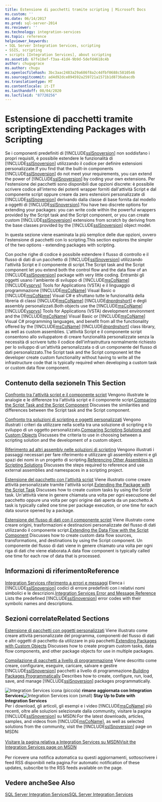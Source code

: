 ```yaml
---
title: Estensione di pacchetti tramite scripting | Microsoft Docs
ms.custom: ''
ms.date: 06/14/2017
ms.prod: sql-server-2014
ms.reviewer: ''
ms.technology: integration-services
ms.topic: reference
helpviewer_keywords:
- SQL Server Integration Services, scripting
- SSIS, scripting
- scripts [Integration Services], about scripting
ms.assetid: 67fe18ef-f3aa-41d4-9b9d-5defd4618c4b
author: chugugrace
ms.author: chugu
ms.openlocfilehash: 3bc3aac2483a29a686f8a2c4dfbf0688c5810546
ms.sourcegitcommit: ad4d92dce894592a259721a1571b1d8736abacdb
ms.translationtype: MT
ms.contentlocale: it-IT
ms.lasthandoff: 08/04/2020
ms.locfileid: "87720256"
---
```

# <a name="extending-packages-with-scripting"></a><span data-ttu-id="7d774-102">Estensione di pacchetti tramite scripting</span><span class="sxs-lookup"><span data-stu-id="7d774-102">Extending Packages with Scripting</span></span>
  <span data-ttu-id="7d774-103">Se i componenti predefiniti di [!INCLUDE[ssISnoversion](../../includes/ssisnoversion-md.md)] non soddisfano i propri requisiti, è possibile estendere le funzionalità di [!INCLUDE[ssISnoversion](../../includes/ssisnoversion-md.md)] utilizzando il codice per definire estensioni personalizzate.</span><span class="sxs-lookup"><span data-stu-id="7d774-103">If you find that the built-in components [!INCLUDE[ssISnoversion](../../includes/ssisnoversion-md.md)] do not meet your requirements, you can extend the power of [!INCLUDE[ssISnoversion](../../includes/ssisnoversion-md.md)] by coding your own extensions.</span></span> <span data-ttu-id="7d774-104">Per l'estensione dei pacchetti sono disponibili due opzioni discrete: è possibile scrivere codice all'interno dei potenti wrapper forniti dall'attività Script e dal componente script oppure creare da zero estensioni personalizzate di [!INCLUDE[ssISnoversion](../../includes/ssisnoversion-md.md)] derivando dalla classe di base fornita dal modello a oggetti di [!INCLUDE[ssISnoversion](../../includes/ssisnoversion-md.md)].</span><span class="sxs-lookup"><span data-stu-id="7d774-104">You have two discrete options for extending your packages: you can write code within the powerful wrappers provided by the Script task and the Script component, or you can create custom [!INCLUDE[ssISnoversion](../../includes/ssisnoversion-md.md)] extensions from scratch by deriving from the base classes provided by the [!INCLUDE[ssISnoversion](../../includes/ssisnoversion-md.md)] object model.</span></span>

 <span data-ttu-id="7d774-105">In questa sezione viene esaminata la più semplice delle due opzioni, ovvero l'estensione di pacchetti con lo scripting.</span><span class="sxs-lookup"><span data-stu-id="7d774-105">This section explores the simpler of the two options - extending packages with scripting.</span></span>

 <span data-ttu-id="7d774-106">Con poche righe di codice è possibile estendere il flusso di controllo e il flusso di dati di un pacchetto di [!INCLUDE[ssISnoversion](../../includes/ssisnoversion-md.md)] utilizzando l'attività Script e il componente di script.</span><span class="sxs-lookup"><span data-stu-id="7d774-106">The Script task and the Script component let you extend both the control flow and the data flow of an [!INCLUDE[ssISnoversion](../../includes/ssisnoversion-md.md)] package with very little coding.</span></span> <span data-ttu-id="7d774-107">Entrambi gli oggetti usano l'ambiente di sviluppo di [!INCLUDE[msCoName](../../includes/msconame-md.md)] [!INCLUDE[vsprvs](../../includes/vsprvs-md.md)] Tools for Applications (VSTA) e il linguaggio di programmazione [!INCLUDE[msCoName](../../includes/msconame-md.md)] Visual Basic o [!INCLUDE[msCoName](../../includes/msconame-md.md)] Visual C# e sfruttano tutte le funzionalità della libreria di classi [!INCLUDE[msCoName](../../includes/msconame-md.md)] [!INCLUDE[dnprdnshort](../../includes/dnprdnshort-md.md)] e degli assembly personalizzati.</span><span class="sxs-lookup"><span data-stu-id="7d774-107">Both objects use the [!INCLUDE[msCoName](../../includes/msconame-md.md)] [!INCLUDE[vsprvs](../../includes/vsprvs-md.md)] Tools for Applications (VSTA) development environment and the [!INCLUDE[msCoName](../../includes/msconame-md.md)] Visual Basic or [!INCLUDE[msCoName](../../includes/msconame-md.md)] Visual C# programming languages, and benefit from all the functionality offered by the [!INCLUDE[msCoName](../../includes/msconame-md.md)] [!INCLUDE[dnprdnshort](../../includes/dnprdnshort-md.md)] class library, as well as custom assemblies.</span></span> <span data-ttu-id="7d774-108">L'attività Script e il componente script consentono allo sviluppatore di creare funzionalità personalizzate senza la necessità di scrivere tutto il codice dell'infrastruttura normalmente richiesto per lo sviluppo di un'attività personalizzata o di un componente del flusso di dati personalizzato.</span><span class="sxs-lookup"><span data-stu-id="7d774-108">The Script task and the Script component let the developer create custom functionality without having to write all the infrastructure code that is typically required when developing a custom task or custom data flow component.</span></span>

## <a name="in-this-section"></a><span data-ttu-id="7d774-109">Contenuto della sezione</span><span class="sxs-lookup"><span data-stu-id="7d774-109">In This Section</span></span>
 <span data-ttu-id="7d774-110">[Confronto tra l'attività script e il componente script](../extending-packages-scripting/comparing-the-script-task-and-the-script-component.md) Vengono illustrate le analogie e le differenze tra l'attività script e il componente script.</span><span class="sxs-lookup"><span data-stu-id="7d774-110">[Comparing the Script Task and the Script Component](../extending-packages-scripting/comparing-the-script-task-and-the-script-component.md) Discusses the similarities and differences between the Script task and the Script component.</span></span>

 <span data-ttu-id="7d774-111">[Confronto tra soluzioni di scripting e oggetti personalizzati](comparing-scripting-solutions-and-custom-objects.md) Vengono illustrati i criteri da utilizzare nella scelta tra una soluzione di scripting e lo sviluppo di un oggetto personalizzato.</span><span class="sxs-lookup"><span data-stu-id="7d774-111">[Comparing Scripting Solutions and Custom Objects](comparing-scripting-solutions-and-custom-objects.md) Discusses the criteria to use in choosing between a scripting solution and the development of a custom object.</span></span>

 <span data-ttu-id="7d774-112">[Riferimento ad altri assembly nelle soluzioni di scripting](referencing-other-assemblies-in-scripting-solutions.md) Vengono illustrati i passaggi necessari per fare riferimento e utilizzare gli assembly esterni e gli spazi dei nomi in un progetto di scripting.</span><span class="sxs-lookup"><span data-stu-id="7d774-112">[Referencing Other Assemblies in Scripting Solutions](referencing-other-assemblies-in-scripting-solutions.md) Discusses the steps required to reference and use external assemblies and namespaces in a scripting project.</span></span>

 <span data-ttu-id="7d774-113">[Estensione del pacchetto con l'attività script](../extending-packages-scripting/task/extending-the-package-with-the-script-task.md) Viene illustrato come creare attività personalizzate tramite l'attività script.</span><span class="sxs-lookup"><span data-stu-id="7d774-113">[Extending the Package with the Script Task](../extending-packages-scripting/task/extending-the-package-with-the-script-task.md) Discusses how to create custom tasks by using the Script task.</span></span> <span data-ttu-id="7d774-114">Un'attività viene in genere chiamata una volta per ogni esecuzione del pacchetto oppure una volta per ogni origine dati aperta da un pacchetto.</span><span class="sxs-lookup"><span data-stu-id="7d774-114">A task is typically called one time per package execution, or one time for each data source opened by a package.</span></span>

 <span data-ttu-id="7d774-115">[Estensione del flusso di dati con il componente script](data-flow-script-component/extending-the-data-flow-with-the-script-component.md) Viene illustrato come creare origini, trasformazioni e destinazioni personalizzate del flusso di dati utilizzando il componente script.</span><span class="sxs-lookup"><span data-stu-id="7d774-115">[Extending the Data Flow with the Script Component](data-flow-script-component/extending-the-data-flow-with-the-script-component.md) Discusses how to create custom data flow sources, transformations, and destinations by using the Script component.</span></span> <span data-ttu-id="7d774-116">Un componente del flusso di dati viene in genere chiamato una volta per ogni riga di dati che viene elaborata.</span><span class="sxs-lookup"><span data-stu-id="7d774-116">A data flow component is typically called one time for each row of data that is processed.</span></span>

## <a name="reference"></a><span data-ttu-id="7d774-117">Informazioni di riferimento</span><span class="sxs-lookup"><span data-stu-id="7d774-117">Reference</span></span>
 <span data-ttu-id="7d774-118">[Integration Services riferimento a errori e messaggi](../integration-services-error-and-message-reference.md) Elenca i [!INCLUDE[ssISnoversion](../../includes/ssisnoversion-md.md)] codici di errore predefiniti con i relativi nomi simbolici e le descrizioni.</span><span class="sxs-lookup"><span data-stu-id="7d774-118">[Integration Services Error and Message Reference](../integration-services-error-and-message-reference.md) Lists the predefined [!INCLUDE[ssISnoversion](../../includes/ssisnoversion-md.md)] error codes with their symbolic names and descriptions.</span></span>

## <a name="related-sections"></a><span data-ttu-id="7d774-119">Sezioni correlate</span><span class="sxs-lookup"><span data-stu-id="7d774-119">Related Sections</span></span>
 <span data-ttu-id="7d774-120">[Estensione di pacchetti con oggetti personalizzati](../extending-packages-custom-objects/extending-packages-with-custom-objects.md) Viene illustrato come creare attività personalizzate del programma, componenti del flusso di dati e altri oggetti di pacchetto da utilizzare in più pacchetti.</span><span class="sxs-lookup"><span data-stu-id="7d774-120">[Extending Packages with Custom Objects](../extending-packages-custom-objects/extending-packages-with-custom-objects.md) Discusses how to create program custom tasks, data flow components, and other package objects for use in multiple packages.</span></span>

 <span data-ttu-id="7d774-121">[Compilazione di pacchetti a livello di programmazione](../building-packages-programmatically/building-packages-programmatically.md) Viene descritto come creare, configurare, eseguire, caricare, salvare e gestire [!INCLUDE[ssISnoversion](../../includes/ssisnoversion-md.md)] pacchetti a livello di programmazione.</span><span class="sxs-lookup"><span data-stu-id="7d774-121">[Building Packages Programmatically](../building-packages-programmatically/building-packages-programmatically.md) Describes how to create, configure, run, load, save, and manage [!INCLUDE[ssISnoversion](../../includes/ssisnoversion-md.md)] packages programmatically.</span></span>

<span data-ttu-id="7d774-122">![Integration Services icona (piccola)](../media/dts-16.gif "Icona di Integration Services (piccola)")  **rimane aggiornata con Integration Services**</span><span class="sxs-lookup"><span data-stu-id="7d774-122">![Integration Services icon (small)](../media/dts-16.gif "Integration Services icon (small)")  **Stay Up to Date with Integration Services**</span></span><br /> <span data-ttu-id="7d774-123">Per i download, gli articoli, gli esempi e i video [!INCLUDE[msCoName](../../includes/msconame-md.md)] più recenti, oltre alle soluzioni selezionate dalla community, visitare la pagina [!INCLUDE[ssISnoversion](../../includes/ssisnoversion-md.md)] su MSDN:</span><span class="sxs-lookup"><span data-stu-id="7d774-123">For the latest downloads, articles, samples, and videos from [!INCLUDE[msCoName](../../includes/msconame-md.md)], as well as selected solutions from the community, visit the [!INCLUDE[ssISnoversion](../../includes/ssisnoversion-md.md)] page on MSDN:</span></span><br /><br /> [<span data-ttu-id="7d774-124">Visitare la pagina relativa a Integration Services su MSDN</span><span class="sxs-lookup"><span data-stu-id="7d774-124">Visit the Integration Services page on MSDN</span></span>](https://go.microsoft.com/fwlink/?LinkId=136655)<br /><br /> <span data-ttu-id="7d774-125">Per ricevere una notifica automatica su questi aggiornamenti, sottoscrivere i feed RSS disponibili nella pagina.</span><span class="sxs-lookup"><span data-stu-id="7d774-125">For automatic notification of these updates, subscribe to the RSS feeds available on the page.</span></span>

## <a name="see-also"></a><span data-ttu-id="7d774-126">Vedere anche</span><span class="sxs-lookup"><span data-stu-id="7d774-126">See Also</span></span>
 [<span data-ttu-id="7d774-127">SQL Server Integration Services</span><span class="sxs-lookup"><span data-stu-id="7d774-127">SQL Server Integration Services</span></span>](../sql-server-integration-services.md)


